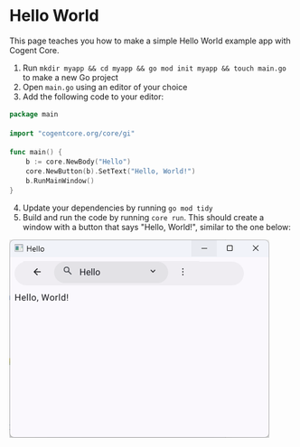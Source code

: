 # Hello World

This page teaches you how to make a simple Hello World example app with Cogent Core.

1. Run `mkdir myapp && cd myapp && go mod init myapp && touch main.go` to make a new Go project
2. Open `main.go` using an editor of your choice
3. Add the following code to your editor:

```Go
package main

import "cogentcore.org/core/gi"

func main() {
	b := core.NewBody("Hello")
	core.NewButton(b).SetText("Hello, World!")
	b.RunMainWindow()
}
```

4. Update your dependencies by running `go mod tidy`
5. Build and run the code by running `core run`. This should create a window with a button that says "Hello, World!", similar to the one below:

![Hello World App](hello-world.png)
